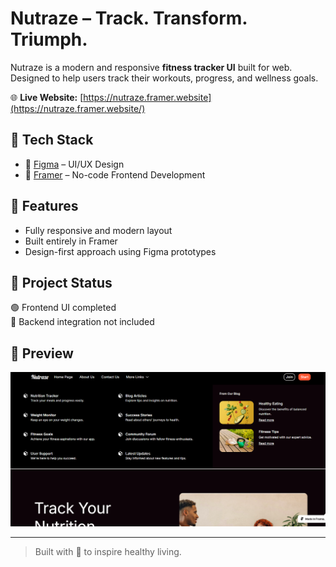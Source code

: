 # Nutraze – Track. Transform. Triumph.

Nutraze is a modern and responsive **fitness tracker UI** built for web. Designed to help users track their workouts, progress, and wellness goals.

🌐 **Live Website:** [https://nutraze.framer.website](https://nutraze.framer.website/)


## 🔧 Tech Stack
- 🎨 [Figma](https://www.figma.com/) – UI/UX Design
- 🧩 [Framer](https://www.framer.com/) – No-code Frontend Development

## 🚀 Features
- Fully responsive and modern layout
- Built entirely in Framer
- Design-first approach using Figma prototypes

## 📁 Project Status
🟢 Frontend UI completed  
🚧 Backend integration not included

## 📸 Preview
![Nutraze Preview](https://github.com/Manthann-05/Nutraze-Fitness-Tracker-UI/blob/main/Nutraze.png)

---

> Built with 💙 to inspire healthy living.
